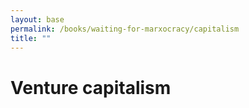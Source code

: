 ```yaml
---
layout: base
permalink: /books/waiting-for-marxocracy/capitalism
title: ""
---
```


# Venture capitalism
